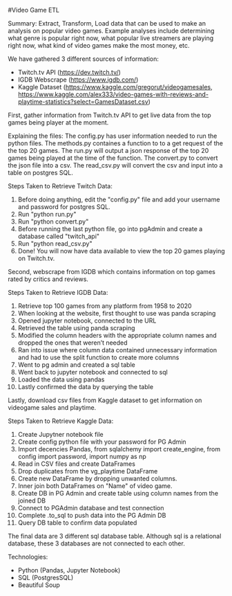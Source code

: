 #Video Game ETL

Summary:
Extract, Transform, Load data that can be used to make an analysis on popular video games. Example analyses include determining what genre is popular right now, what popular live streamers are playing right now, what kind of video games make the most money, etc.

We have gathered 3 different sources of information:
- Twitch.tv API (https://dev.twitch.tv/)
- IGDB Webscrape (https://www.igdb.com/)
- Kaggle Dataset (https://www.kaggle.com/gregorut/videogamesales,  https://www.kaggle.com/alex333/video-games-with-reviews-and-playtime-statistics?select=GamesDataset.csv)

First, gather information from Twitch.tv API to get live data from the top games being player at the moment.

Explaining the files:
The config.py has user information needed to run the python files.
The methods.py containes a function to to a get request of the the top 20 games.
The run.py will output a json response of the top 20 games being played at the time of the function.
The convert.py to convert the json file into a csv.
The read_csv.py  will convert the csv and input into a table on postgres SQL.

Steps Taken to Retrieve Twitch Data:
1. Before doing anything, edit the "config.py" file and add your username and password for postgres SQL.
2. Run "python run.py"
3. Run "python convert.py"
4. Before running the last python file, go into pgAdmin and create a database called "twitch_api"
4. Run "python read_csv.py"
5. Done! You will now have data available to view the top 20 games playing on Twitch.tv.

Second, webscrape from IGDB which contains information on top games rated by critics and reviews.

Steps Taken to Retrieve IGDB Data:
1. Retrieve top 100 games from any platform from 1958 to 2020
2. When looking at the website, first thought to use was panda scraping
3. Opened jupyter notebook, connected to the URL
4. Retrieved the table using panda scraping
5. Modified the column headers with the appropriate column names and dropped the ones that weren’t needed
6. Ran into issue where column data contained unnecessary information and had to use the split function to create more columns
7. Went to pg admin and created a sql table
8. Went back to jupyter notebook and connected to sql
9. Loaded the data using pandas
10. Lastly confirmed the data by querying the table

Lastly, download csv files from Kaggle dataset to get information on videogame sales and playtime.

Steps Taken to Retrieve Kaggle Data:
1. Create Jupytner notebook file
2. Create config python file with your password for PG Admin
3. Import decencies Pandas, from sqlalchemy import create_engine, from config import password, import numpy as np
4. Read in CSV files and create DataFrames
5. Drop duplicates from the vg_playtime DataFrame
6. Create new DataFrame by dropping unwanted columns.
7. Inner join both DataFrames on "Name" of video game.
8. Create DB in PG Admin and create table using column names from the joined DB
9. Connect to PGAdmin  database and test connection
10. Complete .to_sql to push data into the PG Admin DB
11. Query DB table to confirm data populated

The final data are 3 different sql database table. Although sql is a relational database, these 3 databases
are not connected to each other.

Technologies:
- Python (Pandas, Jupyter Notebook)
- SQL (PostgresSQL)
- Beautiful Soup

